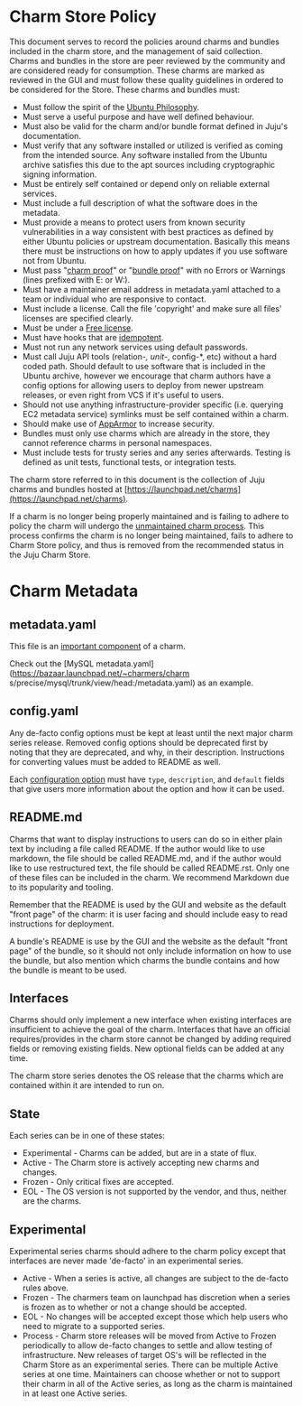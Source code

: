 # Charm Store Policy

This document serves to record the policies around charms and bundles included
in the charm store, and the management of said collection. Charms and bundles in
the store are peer reviewed by the community and are considered ready for
consumption. These charms are marked as reviewed in the GUI and must follow
these quality guidelines in ordered to be considered for the Store. These charms
and bundles must:

  - Must follow the spirit of the [Ubuntu Philosophy](http://www.ubuntu.com/about/about-ubuntu/our-philosophy).
  - Must serve a useful purpose and have well defined behaviour.
  - Must also be valid for the charm and/or bundle format defined in Juju's
    documentation.
  - Must verify that any software installed or utilized is verified as coming
    from the intended source. Any software installed from the Ubuntu archive
    satisfies this due to the apt sources including cryptographic signing
    information.
  - Must be entirely self contained or depend only on reliable external services.
  - Must include a full description of what the software does in the metadata.
  - Must provide a means to protect users from known security vulnerabilities in
    a way consistent with best practices as defined by either Ubuntu policies or
    upstream documentation. Basically this means there must be instructions on
    how to apply updates if you use software not from Ubuntu.
  - Must pass "[charm proof](./tools-charm-tools.html#proof)" or 
    "[bundle proof](./tools-charm-tools.html#proof)" with no Errors or Warnings
    (lines prefixed with E: or W:).
  - Must have a maintainer email address in metadata.yaml attached to a team or
    individual who are responsive to contact.
  - Must include a license. Call the file 'copyright' and make sure all files'
    licenses are specified clearly.
  - Must be under a [Free license](http://opensource.org/osd).
  - Must have hooks that are [idempotent](http://en.wikipedia.org/wiki/Idempotence).
  - Must not run any network services using default passwords.
  - Must call Juju API tools (relation-*, unit-*, config-*, etc) without a hard
    coded path. Should default to use software that is included in the Ubuntu
    archive, however we encourage that charm authors have a config options for
    allowing users to deploy from newer upstream releases, or even right from
    VCS if it's useful to users.
  - Should not use anything infrastructure-provider specific (i.e. querying EC2
    metadata service) symlinks must be self contained within a charm.
  - Should make use of [AppArmor](https://help.ubuntu.com/12.04/serverguide/apparmor.html) to increase security.
  - Bundles must only use charms which are already in the store, they cannot
    reference charms in personal namespaces.
  - Must include tests for trusty series and any series afterwards. Testing is
    defined as unit tests, functional tests, or integration tests.

The charm store referred to in this document is the collection of Juju charms
and bundles hosted at
[https://launchpad.net/charms](https://launchpad.net/charms).

If a charm is no longer being properly maintained and is failing to adhere to
policy the charm will undergo the
[unmaintained charm process](./charm-unmaintained-process.html). This process
confirms the charm is no longer being maintained, fails to adhere to Charm Store
policy, and thus is removed from the recommended status in the Juju Charm Store. 

# Charm Metadata

## metadata.yaml

This file is an [important component](authors-charm-components.html) of a charm.

Check out the [MySQL metadata.yaml](https://bazaar.launchpad.net/~charmers/charm
s/precise/mysql/trunk/view/head:/metadata.yaml) as an example.

## config.yaml

Any de-facto config options must be kept at least until the next major charm
series release. Removed config options should be deprecated first by noting that
they are deprecated, and why, in their description. Instructions for converting
values must be added to README as well.

Each [configuration option](authors-charm-config.html#charm-configuration)
must have `type`, `description`, and `default` fields that give users more
information about the option and how it can be used.

## README.md

Charms that want to display instructions to users can do so in either plain text
by including a file called README. If the author would like to use markdown, the
file should be called README.md, and if the author would like to use
restructured text, the file should be called README.rst. Only one of these files
can be included in the charm. We recommend Markdown due to its popularity and
tooling.

Remember that the README is used by the GUI and website as the default "front
page" of the charm: it is user facing and should include easy to read
instructions for deployment.

A bundle's README is use by the GUI and the website as the default "front page"
of the bundle, so it should not only include information on how to use the
bundle, but also mention which charms the bundle contains and how the bundle is
meant to be used.

## Interfaces

Charms should only implement a new interface when existing interfaces are
insufficient to achieve the goal of the charm. Interfaces that have an official
requires/provides in the charm store cannot be changed by adding required fields
or removing existing fields. New optional fields can be added at any time.

The charm store series denotes the OS release that the charms which are
contained within it are intended to run on.

## State

Each series can be in one of these states:

  - Experimental - Charms can be added, but are in a state of flux.
  - Active - The Charm store is actively accepting new charms and changes.
  - Frozen - Only critical fixes are accepted.
  - EOL - The OS version is not supported by the vendor, and thus, neither are the charms.

## Experimental

Experimental series charms should adhere to the charm policy except that
interfaces are never made 'de-facto' in an experimental series.

  - Active - When a series is active, all changes are subject to the de-facto
    rules above.
  - Frozen - The charmers team on launchpad has discretion when a series is
    frozen as to whether or not a change should be accepted.
  - EOL - No changes will be accepted except those which help users who need to
    migrate to a supported series.
  - Process - Charm store releases will be moved from Active to Frozen
    periodically to allow de-facto changes to settle and allow testing of
    infrastructure. New releases of target OS's will be reflected in the Charm
    Store as an experimental series. There can be multiple Active series at one
    time. Maintainers can choose whether or not to support their charm in all of
    the Active series, as long as the charm is maintained in at least one Active
    series.
